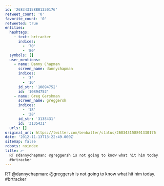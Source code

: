 ```yaml
---
id: '268343158801330176'
retweet_count: '0'
favorite_count: '0'
retweeted: true
entities:
  hashtags:
    - text: brtracker
      indices:
        - '70'
        - '80'
  symbols: []
  user_mentions:
    - name: Danny Chapman
      screen_name: dannychapman
      indices:
        - '3'
        - '16'
      id_str: '10894752'
      id: '10894752'
    - name: Greg Gershman
      screen_name: greggersh
      indices:
        - '18'
        - '28'
      id_str: '3135431'
      id: '3135431'
  urls: []
original_url: https://twitter.com/benbalter/status/268343158801330176
date: '2012-11-13T13:22:49.000Z'
sitemap: false
robots: noindex
title: >-
  RT @dannychapman: @greggersh is not going to know what hit him today.
  #brtracker
---
```


RT @dannychapman: @greggersh is not going to know what hit him today. #brtracker